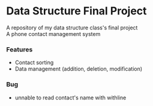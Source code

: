 # Data Structure Final Project
A repository of my data structure class's final project  
A phone contact management system

### Features
- Contact sorting
- Data management (addition, deletion, modification)

### Bug
- unnable to read contact's name with withline
